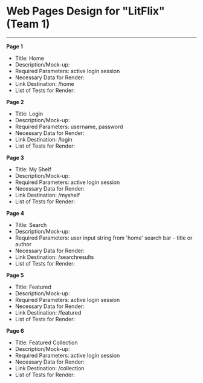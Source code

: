 # Web Pages Design for "LitFlix" (Team 1)
***
**Page 1**
- Title: Home
- Description/Mock-up:
- Required Parameters: active login session
- Necessary Data for Render:
- Link Destination: /home
- List of Tests for Render:

**Page 2**
- Title: Login
- Description/Mock-up:
- Required Parameters: username, password
- Necessary Data for Render:
- Link Destination: /login
- List of Tests for Render:

**Page 3**
- Title: My Shelf
- Description/Mock-up:
- Required Parameters: active login session
- Necessary Data for Render:
- Link Destination: /myshelf
- List of Tests for Render:

**Page 4**
- Title: Search 
- Description/Mock-up:
- Required Parameters: user input string from 'home' search bar - title or author
- Necessary Data for Render:
- Link Destination: /searchresults
- List of Tests for Render:

**Page 5**
- Title: Featured
- Description/Mock-up:
- Required Parameters: active login session
- Necessary Data for Render:
- Link Destination: /featured
- List of Tests for Render:

**Page 6**
- Title: Featured Collection
- Description/Mock-up:
- Required Parameters: active login session
- Necessary Data for Render:
- Link Destination: /collection
- List of Tests for Render: